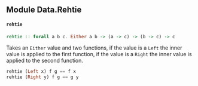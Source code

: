 ## Module Data.Rehtie

#### `rehtie`

``` purescript
rehtie :: forall a b c. Either a b -> (a -> c) -> (b -> c) -> c
```

Takes an `Either` value and two functions, if the value is a `Left` the
inner value is applied to the first function, if the value is a `Right`
the inner value is applied to the second function.

``` purescript
rehtie (Left x) f g == f x
rehtie (Right y) f g == g y
```


